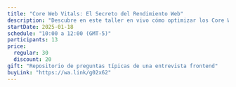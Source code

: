 ```yaml
---
title: "Core Web Vitals: El Secreto del Rendimiento Web"
description: "Descubre en este taller en vivo cómo optimizar los Core Web Vitals para lograr sitios más rápidos, estables y efectivos."
startDate: 2025-01-18
schedule: "10:00 a 12:00 (GMT-5)"
participants: 13
price:
  regular: 30
  discount: 20
gift: "Repositorio de preguntas típicas de una entrevista frontend"
buyLink: "https://wa.link/g02x62"
---
```

